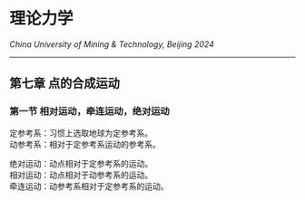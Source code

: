 # 理论力学

*China University of Mining & Technology, Beijing 2024*  

-------------

## 第七章 点的合成运动  

### 第一节 相对运动，牵连运动，绝对运动  

定参考系：习惯上选取地球为定参考系。  
动参考系：相对于定参考系运动的参考系。  

绝对运动：动点相对于定参考系的运动。  
相对运动：动点相对于动参考系的运动。  
牵连运动：动参考系相对于定参考系的运动。